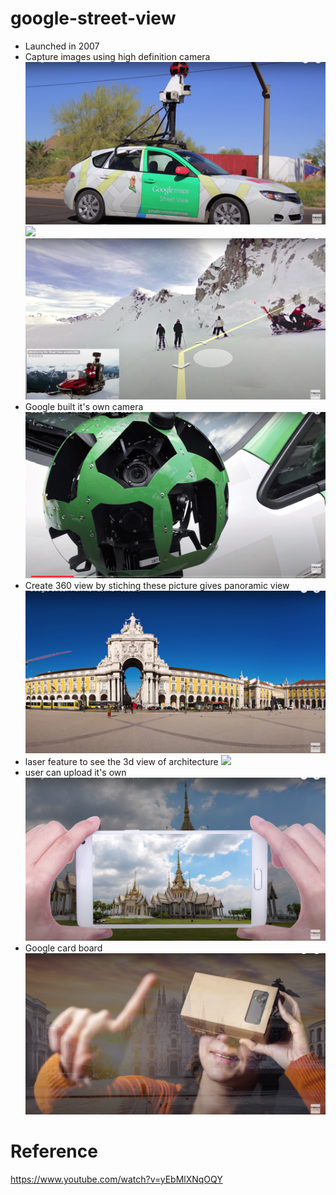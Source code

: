 # google-street-view
- Launched in 2007
- Capture images using high definition camera
![](assets/street-view-car.png)
![](assets/street-view-person.png)
![](assets/snow-street-view.png)
- Google built it's own camera
![](assets/goole-camera.png)
- Create 360 view by stiching these picture gives panoramic view
![](assets/3d-view.png)
- laser feature to see the 3d view of architecture 
![](assets/lasor-detction.png)
- user can upload it's own
![](assets/user-image.png)
- Google card board
![](assets/card-board.png)

# Reference
https://www.youtube.com/watch?v=yEbMlXNqOQY
